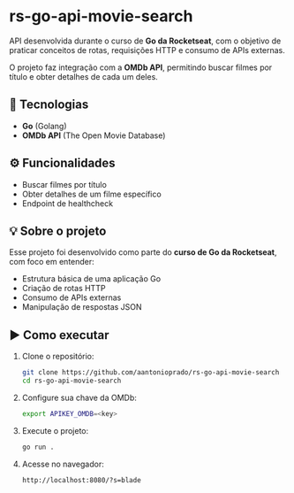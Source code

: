 # rs-go-api-movie-search

API desenvolvida durante o curso de **Go da Rocketseat**, com o objetivo de praticar conceitos de rotas, requisições HTTP e consumo de APIs externas.

O projeto faz integração com a **OMDb API**, permitindo buscar filmes por título e obter detalhes de cada um deles.

## 🚀 Tecnologias

- **Go** (Golang)  
- **OMDb API** (The Open Movie Database)

## ⚙️ Funcionalidades

- Buscar filmes por título  
- Obter detalhes de um filme específico  
- Endpoint de healthcheck

## 💡 Sobre o projeto

Esse projeto foi desenvolvido como parte do **curso de Go da Rocketseat**, com foco em entender:
- Estrutura básica de uma aplicação Go  
- Criação de rotas HTTP  
- Consumo de APIs externas  
- Manipulação de respostas JSON  

## ▶️ Como executar

1. Clone o repositório:
   ```bash
   git clone https://github.com/aantonioprado/rs-go-api-movie-search
   cd rs-go-api-movie-search
   ```

2. Configure sua chave da OMDb:
   ```bash
   export APIKEY_OMDB=<key>
   ```

3. Execute o projeto:
   ```bash
   go run .
   ```

4. Acesse no navegador:
   ```
   http://localhost:8080/?s=blade
   ```
